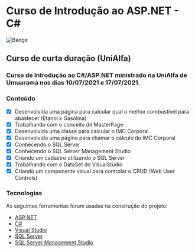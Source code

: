 # Curso de Introdução ao ASP.NET - C#

![Badge](https://img.shields.io/badge/Marcos%20Dias%20Vendramini-ASP.NET%20C%23-red)

## Curso de curta duração (UniAlfa)
### Curso de Introdução ao C#/ASP.NET ministrado na UniAlfa de Umuarama nos dias 10/07/2021 e 17/07/2021.

### Conteúdo

- [x] Desenvolvida uma página para calcular qual o melhor combustível para abastecer (Etanol x Gasolina)
- [x] Trabalhando com o conceito de MasterPage
- [x] Desenvolvida uma classe para calcular o IMC Corporal
- [x] Desenvolvida uma página para chamar o cálculo do IMC Corporal
- [x] Conhecendo o SQL Server
- [x] Conhecendo o SQL Server Management Studio
- [x] Criando um cadastro utilizando o SQL Server
- [x] Trabalhando com o DataSet do VisualStudio
- [x] Criando um componente visual para controlar o CRUD (Web User Controls)

### Tecnologias

As seguintes ferramentas foram usadas na construção do projeto:

- [ASP.NET](https://dotnet.microsoft.com/apps/aspnet)
- [C#](https://docs.microsoft.com/pt-br/dotnet/csharp/)
- [Visual Studio](https://visualstudio.microsoft.com/pt-br/)
- [SQL Server](https://www.microsoft.com/pt-br/sql-server/sql-server-downloads)
- [SQL Server Management Studio](https://docs.microsoft.com/pt-br/sql/ssms/download-sql-server-management-studio-ssms)
